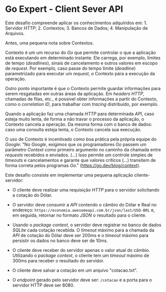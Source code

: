 # Go Expert - Client Sever API

Este desafio compreende aplicar os conhecimentos adquiridos em: 1. Servidor _HTTP_; 2. Contextos; 3. Bancos de Dados; 4. Manipulação de Arquivos.

Antes, uma pequena nota sobre Contextos.

Contexto é um um recurso do _Go_ que permite controlar o que a aplicação está executando em determinado instante. Ele carrega, por exemplo, limites de tempo (_deadlines_), sinais de cancelamento e outros valores em escopo de _request_. Por exemplo, caso passe do tempo limite (_deadline_) parametrizado para executar um _request_, o Contexto pára a execução da operação.

Outro ponto importante é que o Contexto permite guardar informações para serem resgatadas em outras áreas da aplicação. Em _headers_ _HTTP_, chamadas de filas, etc., é possível obter informações a partir do Contexto, como o _correlation ID_, para trabalhar com _tracing_ distribuído, por exemplo.

Quando a aplicação faz uma chamada _HTTP_ para determinada _API_, caso esteja muito lenta, de forma a não travar o processo da aplicação, o Contexto cancela a operação. Da mesma forma com o banco de dados: caso uma consulta esteja lenta, o Contexto cancela sua execução.

O uso de Contexto é incentivado como boa prática pela própria equipe do _Google_: "No _Google_, exigimos que os programadores _Go_ passem um parâmetro _Context_ como primeiro argumento no caminho da chamada entre _requests_ recebidos e enviados. (...) Isso permite um controle simples de _timeouts_ e cancelamentos e garante que valores críticos (...) transitem de forma correta pelos programas _Go_." (https://go.dev/blog/context).

Este desafio consiste em implementar uma pequena aplicação cliente-servidor:

- O cliente deve realizar uma requisição _HTTP_ para o servidor solicitando a cotação do Dólar.

- O servidor deve consumir a _API_ contendo o câmbio do Dólar e Real no endereço: `https://economia.awesomeapi.com.br/json/last/USD-BRL` e, em seguida, retornar no formato _JSON_ o resultado para o cliente.

- Usando o _package context_, o servidor deve registrar no banco de dados _SQLite_ cada cotação recebida. O _timeout_ máximo para a chamada da _API_ de cotação do Dólar deve ser 200ms e o _timeout_ máximo para persistir os dados no banco deve ser de 10ms.

- O cliente deve receber do servidor apenas o valor atual do câmbio. Utilizando o _package context_, o cliente tem um _timeout_ máximo de 300ms para receber o resultado do servidor.

- O cliente deve salvar a cotação em um arquivo "cotacao.txt".

- O _endpoint_ gerado pelo servidor deve ser: `/cotacao` e a porta para o servidor HTTP deve ser 8080.
